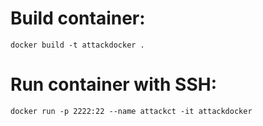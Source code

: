 # Build container:
```
docker build -t attackdocker .
```

# Run container with SSH:
```
docker run -p 2222:22 --name attackct -it attackdocker
```
